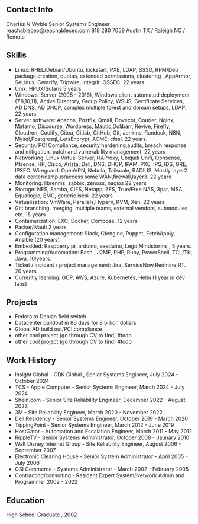 
## Contact Info

Charles N Wyble
Senior Systems Engineer 
reachableceo@reachableceo.com
818 280 7059
Austin TX / Raleigh NC / Remote 

## Skills

- Linux: RHEL/Debian/Ubuntu, kickstart, PXE, LDAP, SSSD, RPM/Deb package creation, quotas, extended permissions, clustering , AppArmor, SeLinux, Centrify, Tripwire, Integrit, OSSEC. 22 years
- Unix: HPUX/Solaris 5 years 
- Windows: Server (2008 - 2016), Windows client automated deployment (7,8,10,11), Active Directory, Group Policy, WSUS, Certificate Services, AD DNS, AD DHCP, complex multiple forest and domain setups, LDAP. 22 years
- Server software: Apache, Postfix, Qmail, Dovecot, Courier, Nginx, Matamo, Discourse, Wordpress, Mautic,Dolibarr, Revive, Firefly, Cloudron, Coolify, Gitea, Gitlab, GitHub, Git, Jenkins, Rundeck, N8N, Mysql,Postgresql,  LetsEncrypt, ACME, cfssl. 22 years.
- Security: PCI Compliance, security hardening,audits, breach response and mitigation, patch and vulnerability management. 22 years
- Networking: Linux Virtual Server, HAProxy, Ubiquiti Unifi, Opnsense, Pfsense, HP, Cisco, Arista, Dell, DNS, DHCP, IPAM, PXE, IPS, IDS, GRE, IPSEC. Wireguard, OpenVPN, Nebula, Tailscale, RADIUS. Mostly layer2 data center/campus/access some WAN,firewall,layer3. 22 years 
- Monitoring: librenms, zabbix, zenoss, nagios 22 years 
- Storage: NFS, Samba, CIFS, Netapp, ZFS, True/Free NAS, 3par, MSA, Equallogic, EMC, generic iscsi. 22 years 
- Virtualization: VmWare, Parallels,HyperV, KVM, Xen. 22 years.
- Git: branching, merging, multiple teams, external vendors, submodules etc. 15 years
- Containerization: LXC, Docker, Compose.  12 years
- Packer/lVault 2 years
- Configuration management: Slack, Cfengine, Puppet, FetchApply, Ansible (20 years)
- Embedded: Raspberry pi, arduino, seeduino, Lego Mindstorms , 5 years. 
- Programming/Automation: Bash , J2ME, PHP, Ruby, PowerShell, TCL/TK, Java. 10!years.
- Ticket / incident / project management: Jira, ServiceNow,Redmine,RT. 20 years. 
- Currently learning: GCP, AWS, Azure, Kubernetes, Helm (1 year in dev labs)


## Projects

- Fedora to Debian field switch
- Datacenter buildout in 86 days for 8 billion dollars 
- Global AD build out/PCI compliance 
- other cool project (go through CV to find) #todo
- other cool project (go through CV to find) #todo

## Work History

- Insight Global - CDK Global , Senior Systems Engineer, July 2024 - October 2024
- TCS - Apple Computer - Senior Systems Engineer, March 2024 - July 2024
- Shein.com - Senior SIte Reliability Engineer, December 2022 - August 2023
- 3M - Site Reliability Engineer, March 2020 - November 2022
- Dell Residency - Senior Systems Engineer, October 2019 - March 2020
- TippingPoint - Senior  Systems Engineer, March 2012 - June 2019 
- HostGator - Automation and Escalation Engineer, March 2011 - May 2012
- RippleTV -  Senior Systems Administrator, October 2008 - Jaunary 2010
- Walt Disney Internet Group - Site Reliability Engineer, August 2006 - September 2007
- Electronic Clearing House - Senior System Administrator - April 2005 - July 2006
- GSI Commerce -  Systems Administrator -  March 2002 - February 2005
- Contracting/consulting - Resident Expert System/Network Admin and Programmer 2002 - 2022 


## Education

High School Graduate , 2002